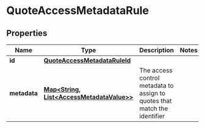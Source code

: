 

# QuoteAccessMetadataRule

## Properties

Name | Type | Description | Notes
------------ | ------------- | ------------- | -------------
**id** | [**QuoteAccessMetadataRuleId**](QuoteAccessMetadataRuleId.md) |  | 
**metadata** | [**Map&lt;String, List&lt;AccessMetadataValue&gt;&gt;**](List.md) | The access control metadata to assign to quotes that match the identifier | 



